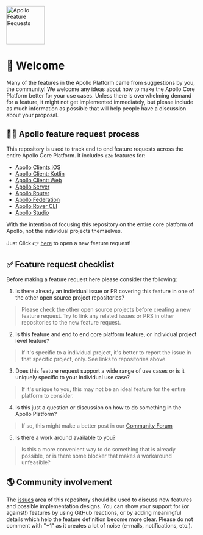 <a href='https://www.apollographql.com/'><img src='https://user-images.githubusercontent.com/841294/53402609-b97a2180-39ba-11e9-8100-812bab86357c.png' height='100' alt='Apollo Feature Requests'></a>

# 👋 Welcome

Many of the features in the Apollo Platform came from suggestions by you, the community! We welcome any ideas about how to make the Apollo Core Platform better for your use cases. Unless there is overwhelming demand for a feature, it might not get implemented immediately, but please include as much information as possible that will help people have a discussion about your proposal.

## 🧑‍🚀 Apollo feature request process

This repository is used to track end to end feature requests across the entire Apollo Core Platform. It includes `e2e` features for:

- [Apollo Clients:iOS](https://github.com/apollographql/apollo-ios)
- [Apollo Client: Kotlin](https://github.com/apollographql/apollo-kotlin)
- [Apollo Client: Web](https://github.com/apollographql/apollo-client)
- [Apollo Server](https://github.com/apollographql/apollo-server)
- [Apollo Router](https://github.com/apollographql/router)
- [Apollo Federation](https://github.com/apollographql/federation)
- [Apollo Rover CLI](https://github.com/apollographql/rover)
- [Apollo Studio](https://github.com/apollographql/apollo-studio-community)

With the intention of focusing this repository on the entire core platform of Apollo, not the individual projects themselves.

Just Click 👉 [here](https://github.com/apollographql/apollo-feature-requests/issues/new) to open a new feature request!

## ✅ Feature request checklist

Before making a feature request here please consider the following:

1. Is there already an individual issue or PR covering this feature in one of the other open source project repositories?

  > Please check the other open source projects before creating a new feature request. Try to link any related issues or PRS in other repositories to the new feature request.

2. Is this feature and end to end core platform feature, or individual project level feature?

  > If it's specific to a individual project, it's better to report the issue in that specific project, only. See links to repositories above.

3. Does this feature request support a wide range of use cases or is it uniquely specific to your individual use case?

  > If it's unique to you, this may not be an ideal feature for the entire platform to consider.

4. Is this just a question or discussion on how to do something in the Apollo Platform?

  > If so, this might make a better post in our [Community Forum](https://community.apollographql.com/)

5. Is there a work around available to you?

  > Is this a more convenient way to do something that is already possible, or is there some blocker that makes a workaround unfeasible?

## 🌎 Community involvement

The [issues](https://github.com/apollographql/apollo-feature-requests/issues/) area of this repository should be used to discuss new features and possible implementation designs. You can show your support for (or against!) features by using GitHub reactions, or by adding meaningful details which help the feature definition become more clear. Please do not comment with "+1" as it creates a lot of noise (e-mails, notifications, etc.).